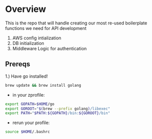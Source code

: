 # Overview
This is the repo that will handle creating our most re-used boilerplate functions we need for API development

1. AWS config intialization
2. DB initialization
3. Middleware Logic for authentication

## Prereqs
1.) Have go installed!

```bash
brew update && brew install golang
```
* in your zprofile:

``` bash
export GOPATH=$HOME/go
export GOROOT="$(brew --prefix golang)/libexec"
export PATH="$PATH:${GOPATH}/bin:${GOROOT}/bin"
```

* rerun your profile:
```bash
source $HOME/.bashrc
```
